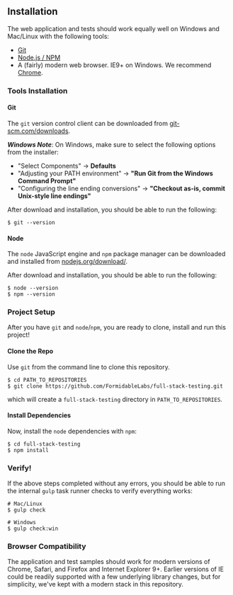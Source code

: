 Installation
------------

The web application and tests should work equally well on Windows and Mac/Linux
with the following tools:

* [Git](http://git-scm.com)
* [Node.js / NPM](http://nodejs.org/)
* A (fairly) modern web browser. IE9+ on Windows. We recommend
  [Chrome](http://www.google.com/chrome/).

### Tools Installation

#### Git

The `git` version control client can be downloaded from
[git-scm.com/downloads](http://git-scm.com/downloads).

***Windows Note***: On Windows, make sure to select the following options
from the installer:

* "Select Components" &rarr; **Defaults**
* "Adjusting your PATH environment" &rarr; **"Run Git from the Windows Command Prompt"**
* "Configuring the line ending conversions" &rarr; **"Checkout as-is, commit Unix-style line endings"**

After download and installation, you should be able to run the following:

```
$ git --version
```

#### Node

The `node` JavaScript engine and `npm` package manager can be downloaded and
installed from [nodejs.org/download/](http://nodejs.org/download/).

After download and installation, you should be able to run the following:

```
$ node --version
$ npm --version
```


### Project Setup

After you have `git` and `node`/`npm`, you are ready to clone, install and run
this project!

#### Clone the Repo

Use `git` from the command line to clone this repository.

```
$ cd PATH_TO_REPOSITORIES
$ git clone https://github.com/FormidableLabs/full-stack-testing.git
```

which will create a `full-stack-testing` directory in `PATH_TO_REPOSITORIES`.

#### Install Dependencies

Now, install the `node` dependencies with `npm`:

```
$ cd full-stack-testing
$ npm install
```


### Verify!

If the above steps completed without any errors, you should be able to run the
internal `gulp` task runner checks to verify everything works:

```
# Mac/Linux
$ gulp check

# Windows
$ gulp check:win
```


### Browser Compatibility

The application and test samples should work for modern versions of Chrome,
Safari, and Firefox and Internet Explorer 9+. Earlier versions of IE could
be readily supported with a few underlying library changes, but for simplicity,
we've kept with a modern stack in this repository.
